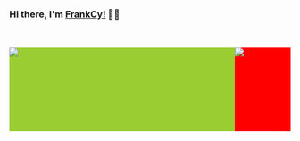 ### Hi there, I'm [FrankCy!](https://github.com/FrankCy) 🙋‍♂️
<div style="width: 100%;height: 150px;margin-top: 50px;">
    <div style="width: 100px;height: 100%;float: right;background-color: red;">
        <img align="center" src="https://github-readme-stats.anuraghazra1.vercel.app/api/top-langs/?username=FrankCy&layout=compact&theme=material-palenight" />
    </div>
    <div style="overflow: hidden;background-color: yellowgreen;height: 100%;">
        <img align="center" src="https://github-readme-stats.vercel.app/api?username=FrankCy&layout=compact&theme=material-palenight&show_icons=true" />
    </div>
</div>